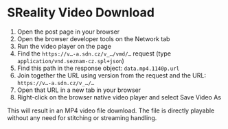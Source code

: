 # SReality Video Download

1. Open the post page in your browser
2. Open the browser developer tools on the Network tab
3. Run the video player on the page
4. Find the `https://v…-a.sdn.cz/v_…/vmd/…` request (type `application/vnd.seznam-cz.spl+json`)
5. Find this path in the response object: `data.mp4.1140p.url`
6. Join together the URL using version from the request and the URL: `https://v…-a.sdn.cz/v_…/…`
7. Open that URL in a new tab in your browser
8. Right-click on the browser native video player and select Save Video As

This will result in an MP4 video file download.
The file is directly playable without any need for stitching or streaming handling.
